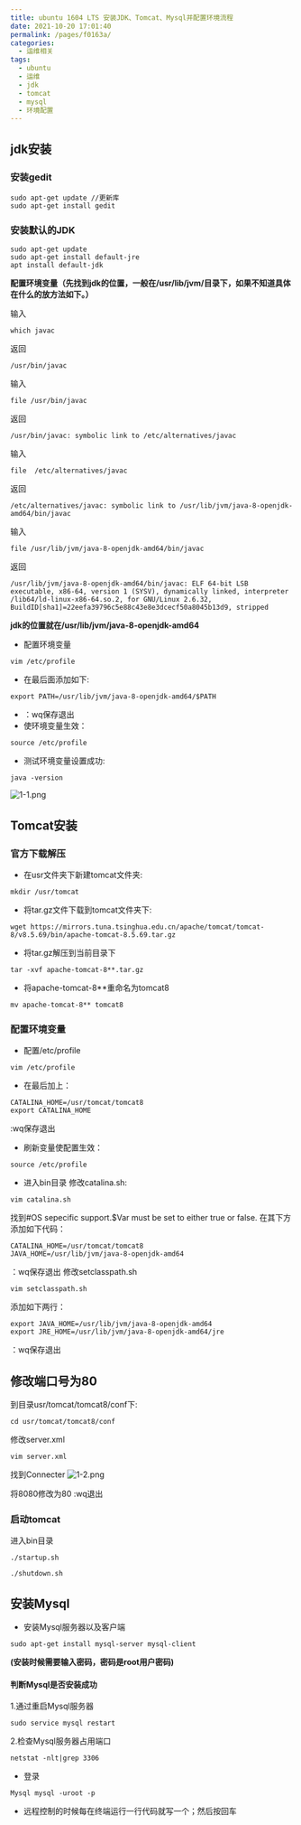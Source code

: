 ```yaml
---
title: ubuntu 1604 LTS 安装JDK、Tomcat、Mysql并配置环境流程
date: 2021-10-20 17:01:40
permalink: /pages/f0163a/
categories:
  - 运维相关
tags:
  - ubuntu
  - 运维
  - jdk
  - tomcat
  - mysql
  - 环境配置
---
```


## jdk安装
### 安装gedit
```
sudo apt-get update //更新库
sudo apt-get install gedit
```
### 安装默认的JDK
```
sudo apt-get update
sudo apt-get install default-jre
apt install default-jdk
```
**配置环境变量（先找到jdk的位置，一般在/usr/lib/jvm/目录下，如果不知道具体在什么的放方法如下。）**

输入
```
which javac
```

返回
```
/usr/bin/javac
```

输入
```
file /usr/bin/javac
```
返回
```
/usr/bin/javac: symbolic link to /etc/alternatives/javac
```
输入
```
file  /etc/alternatives/javac
```
返回
```
/etc/alternatives/javac: symbolic link to /usr/lib/jvm/java-8-openjdk-amd64/bin/javac
```
输入
```
file /usr/lib/jvm/java-8-openjdk-amd64/bin/javac
```

返回
```
/usr/lib/jvm/java-8-openjdk-amd64/bin/javac: ELF 64-bit LSB executable, x86-64, version 1 (SYSV), dynamically linked, interpreter /lib64/ld-linux-x86-64.so.2, for GNU/Linux 2.6.32, BuildID[sha1]=22eefa39796c5e88c43e8e3dcecf50a8045b13d9, stripped
```

**jdk的位置就在/usr/lib/jvm/java-8-openjdk-amd64**

* 配置环境变量
```
vim /etc/profile
```
* 在最后面添加如下:
```
export PATH=/usr/lib/jvm/java-8-openjdk-amd64/$PATH
```
* ：wq保存退出
* 使环境变量生效：
```
source /etc/profile
```
* 测试环境变量设置成功:
```
java -version
```
![1-1.png](https://upload-images.jianshu.io/upload_images/3419720-34885398804ae7eb.png?imageMogr2/auto-orient/strip%7CimageView2/2/w/1240)

## Tomcat安装
### 官方下载解压
* 在usr文件夹下新建tomcat文件夹:
```
mkdir /usr/tomcat

```
* 将tar.gz文件下载到tomcat文件夹下:
```
wget https://mirrors.tuna.tsinghua.edu.cn/apache/tomcat/tomcat-8/v8.5.69/bin/apache-tomcat-8.5.69.tar.gz
```
* 将tar.gz解压到当前目录下
```
tar -xvf apache-tomcat-8**.tar.gz
```
* 将apache-tomcat-8**重命名为tomcat8
```
mv apache-tomcat-8** tomcat8
```
### 配置环境变量
* 配置/etc/profile
```
vim /etc/profile
```
* 在最后加上：
```
CATALINA_HOME=/usr/tomcat/tomcat8
export CATALINA_HOME
```
:wq保存退出
* 刷新变量使配置生效：
```
source /etc/profile
```
* 进入bin目录
修改catalina.sh:
```
vim catalina.sh
```

找到#OS sepecific support.$Var must be set to either true or false.
在其下方添加如下代码：

```
CATALINA_HOME=/usr/tomcat/tomcat8
JAVA_HOME=/usr/lib/jvm/java-8-openjdk-amd64
```
：wq保存退出
修改setclasspath.sh
```
vim setclasspath.sh
```

添加如下两行：
```
export JAVA_HOME=/usr/lib/jvm/java-8-openjdk-amd64
export JRE_HOME=/usr/lib/jvm/java-8-openjdk-amd64/jre
```
：wq保存退出

## 修改端口号为80
到目录usr/tomcat/tomcat8/conf下:
```
cd usr/tomcat/tomcat8/conf
```
修改server.xml
```
vim server.xml
```
找到Connecter
![1-2.png](https://upload-images.jianshu.io/upload_images/3419720-4679dae8315e3daa.png?imageMogr2/auto-orient/strip%7CimageView2/2/w/1240)

将8080修改为80
:wq退出
### 启动tomcat
进入bin目录
```
./startup.sh
```
```
./shutdown.sh
```
## 安装Mysql
* 安装Mysql服务器以及客户端
```
sudo apt-get install mysql-server mysql-client
```
**(安装时候需要输入密码，密码是root用户密码)**
#### 判断Mysql是否安装成功
1.通过重启Mysql服务器 
```
sudo service mysql restart
```
2.检查Mysql服务器占用端口 
```
netstat -nlt|grep 3306
```



* 登录
```
Mysql mysql -uroot -p
```

* 远程控制的时候每在终端运行一行代码就写一个；然后按回车



